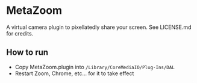 # MetaZoom

A virtual camera plugin to pixellatedly share your screen. See LICENSE.md for credits.

## How to run

* Copy MetaZoom.plugin into `/Library/CoreMediaIO/Plug-Ins/DAL`
* Restart Zoom, Chrome, etc... for it to take effect
